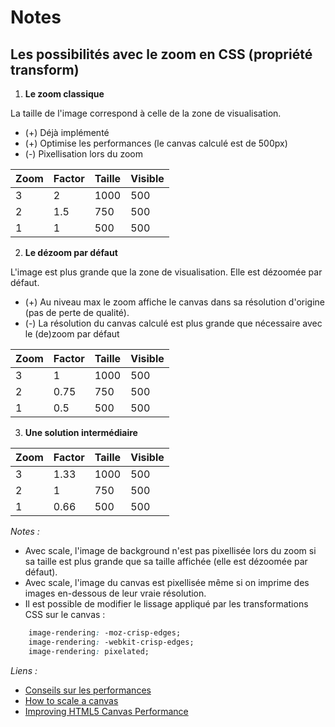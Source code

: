 # Notes

## Les possibilités avec le zoom en CSS (propriété transform)

1. **Le zoom classique**

La taille de l'image correspond à celle de la zone de visualisation.

* (+) Déjà implémenté
* (+) Optimise les performances (le canvas calculé est de 500px)
* (-) Pixellisation lors du zoom

| Zoom | Factor | Taille | Visible |
|---|---|---|---|
|    3 |      2 |   1000 |     500 |
|    2 |    1.5 |    750 |     500 |
|    1 |      1 |    500 |     500 |

2. **Le dézoom par défaut**

L'image est plus grande que la zone de visualisation. Elle est dézoomée par défaut.

* (+) Au niveau max le zoom affiche le canvas dans sa résolution d'origine (pas de perte de qualité).
* (-) La résolution du canvas calculé est plus grande que nécessaire avec le (de)zoom par défaut


| Zoom | Factor | Taille | Visible |
|---|---|---|---|
|   3 |      1 |   1000 |     500 |
|   2 |   0.75 |    750 |     500 |
|   1 |    0.5 |    500 |     500 |

3. **Une solution intermédiaire**

| Zoom | Factor | Taille | Visible |
|---|---|---|---|
|    3 |   1.33 |   1000 |     500 |
|    2 |      1 |    750 |     500 | 
|    1 |   0.66 |    500 |     500 |

*Notes :*
* Avec scale, l'image de background n'est pas pixellisée lors du zoom si sa taille est plus grande que sa taille affichée (elle est dézoomée par défaut).
* Avec scale, l'image du canvas est pixellisée même si on imprime des images en-dessous de leur vraie résolution. 
* Il est possible de modifier le lissage appliqué par les transformations CSS sur le canvas :
```css        
    image-rendering: -moz-crisp-edges;    
    image-rendering: -webkit-crisp-edges; 
    image-rendering: pixelated;             
```        
        

*Liens :*
* [Conseils sur les performances](https://developer.mozilla.org/fr/docs/Tutoriel_canvas/Optimizing_canvas)
* [How to scale a canvas](https://devlog.disco.zone/2016/07/22/canvas-scaling/)
* [Improving HTML5 Canvas Performance](https://www.html5rocks.com/en/tutorials/canvas/performance/)